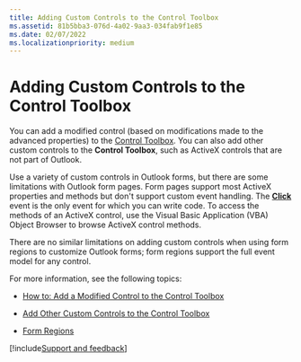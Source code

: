 ```yaml
---
title: Adding Custom Controls to the Control Toolbox
ms.assetid: 81b5bba3-076d-4a02-9aa3-034fab9f1e85
ms.date: 02/07/2022
ms.localizationpriority: medium
---
```



# Adding Custom Controls to the Control Toolbox

You can add a modified control (based on modifications made to the advanced properties) to the [Control Toolbox](../Specifying-Form-Behavior/show-or-hide-the-control-toolbox.md). You can also add other custom controls to the **Control Toolbox**, such as ActiveX controls that are not part of Outlook.

Use a variety of custom controls in Outlook forms, but there are some limitations with Outlook form pages. Form pages support most ActiveX properties and methods but don't support custom event handling. The **[Click](../../How-to/Using-Visual-Basic-to-Customize-Outlook-Forms/add-a-click-event-for-a-control-in-a-custom-form-page.md)** event is the only event for which you can write code. To access the methods of an ActiveX control, use the Visual Basic Application (VBA) Object Browser to browse ActiveX control methods.

There are no similar limitations on adding custom controls when using form regions to customize Outlook forms; form regions support the full event model for any control.

For more information, see the following topics:

- [How to: Add a Modified Control to the Control Toolbox](../Specifying-Form-Behavior/add-a-modified-control-to-the-control-toolbox.md)
    
- [Add Other Custom Controls to the Control Toolbox](../Specifying-Form-Behavior/add-other-custom-controls-to-the-control-toolbox.md)
    
- [Form Regions](../Outlook-Forms/form-regions.md)

[!include[Support and feedback](~/includes/feedback-boilerplate.md)]